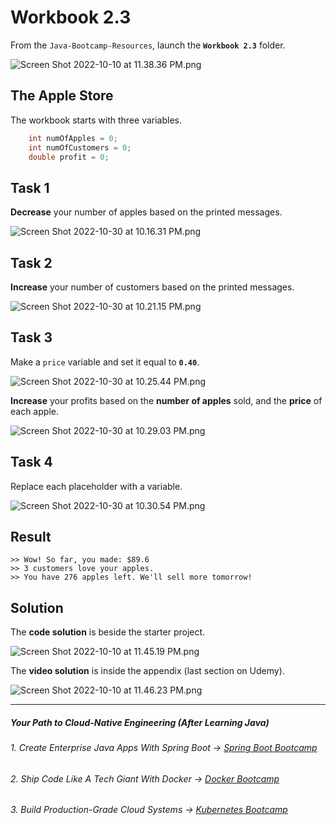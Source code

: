 # Workbook 2.3

From the `Java-Bootcamp-Resources`, launch the **`Workbook 2.3`** folder.

![Screen Shot 2022-10-10 at 11.38.36 PM.png](https://firebasestorage.googleapis.com/v0/b/learnthepart-75aed.appspot.com/o/images%2F7ac7a637-9417-4ea4-a2ca-2b09e22a2292?alt=media&token=dfc582ab-612f-4ae8-bfaf-b15b613fde02)

## The Apple Store
The workbook starts with three variables.

```java
    int numOfApples = 0;
    int numOfCustomers = 0;
    double profit = 0;
```

## **Task 1**

**Decrease** your number of apples based on the printed messages.

![Screen Shot 2022-10-30 at 10.16.31 PM.png](https://firebasestorage.googleapis.com/v0/b/learnthepart-75aed.appspot.com/o/images%2Fd147c705-e2e7-45d7-8f0e-f9e526a93fa3?alt=media&token=f23a9579-f988-4c29-a169-df0006c9acfd)

## **Task 2**

**Increase** your number of customers based on the printed messages.

![Screen Shot 2022-10-30 at 10.21.15 PM.png](https://firebasestorage.googleapis.com/v0/b/learnthepart-75aed.appspot.com/o/images%2F0ce7206e-3aed-4626-a334-02c2b8080161?alt=media&token=789c499c-388e-410b-9b58-2d7d36ec47b9)

## Task 3

Make a `price` variable and set it equal to **`0.40`**.

![Screen Shot 2022-10-30 at 10.25.44 PM.png](https://firebasestorage.googleapis.com/v0/b/learnthepart-75aed.appspot.com/o/images%2Ff47dbee0-5be3-44e6-8e66-fc85468dc2fd?alt=media&token=88bc2e1c-4861-43cc-8e69-d78811768e63)

**Increase** your profits based on the **number of apples** sold, and the **price** of each apple.

![Screen Shot 2022-10-30 at 10.29.03 PM.png](https://firebasestorage.googleapis.com/v0/b/learnthepart-75aed.appspot.com/o/images%2F33fd5ef7-f162-41fb-ad64-3055c518aa0f?alt=media&token=d5c29308-66c6-4461-be56-be89589ca3e7)

## **Task 4**

Replace each placeholder with a variable.

![Screen Shot 2022-10-30 at 10.30.54 PM.png](https://firebasestorage.googleapis.com/v0/b/learnthepart-75aed.appspot.com/o/images%2Fcec281d7-67ba-43a5-a90f-846f7d7a7cda?alt=media&token=65a4451b-4b09-44eb-a57d-e78578004305)

## Result
```
>> Wow! So far, you made: $89.6
>> 3 customers love your apples.
>> You have 276 apples left. We'll sell more tomorrow!
```
## Solution

The **code solution** is beside the starter project.

![Screen Shot 2022-10-10 at 11.45.19 PM.png](https://firebasestorage.googleapis.com/v0/b/learnthepart-75aed.appspot.com/o/images%2F6335f946-e041-4ec4-a9a3-63506cc31db3?alt=media&token=14a2193b-84f2-428e-a0eb-63434ba0cfb2)

The **video solution** is inside the appendix (last section on Udemy).

![Screen Shot 2022-10-10 at 11.46.23 PM.png](https://firebasestorage.googleapis.com/v0/b/learnthepart-75aed.appspot.com/o/images%2F1cc87304-986d-4158-8a78-eba79b0138cd?alt=media&token=3151f5c4-9c0c-4a11-a43a-ed0516c754aa)

-------
##### Your Path to Cloud-Native Engineering (After Learning Java)
###### 1. Create Enterprise Java Apps With Spring Boot → [Spring Boot Bootcamp](https://www.udemy.com/course/the-complete-spring-boot-development-bootcamp/?couponCode=SPRING_BOOTCAMP)
###### 2. Ship Code Like A Tech Giant With Docker → [Docker Bootcamp](https://www.udemy.com/course/docker-bootcamp-conquer-docker-with-real-world-projects/?couponCode=DOCKER_BOOTCAMP)
###### 3. Build Production-Grade Cloud Systems → [Kubernetes Bootcamp](https://kubernetestraining.io/)